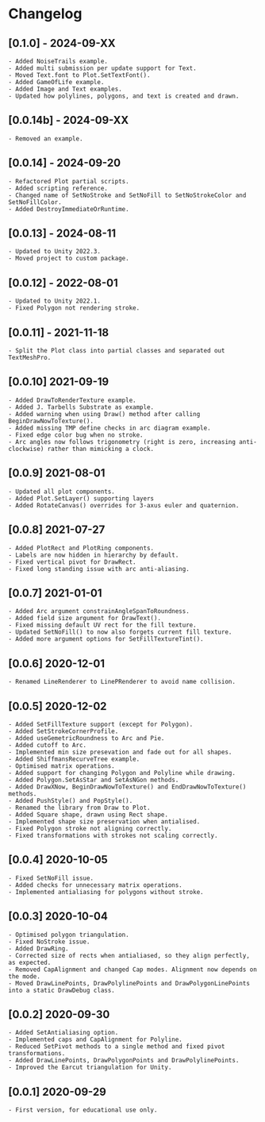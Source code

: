 # Changelog


## [0.1.0] - 2024-09-XX

	- Added NoiseTrails example.
	- Added multi submission per update support for Text.
	- Moved Text.font to Plot.SetTextFont().
	- Added GameOfLife example.
	- Added Image and Text examples.
	- Updated how polylines, polygons, and text is created and drawn.


## [0.0.14b] - 2024-09-XX

	- Removed an example.


## [0.0.14] - 2024-09-20

	- Refactored Plot partial scripts.
	- Added scripting reference.
	- Changed name of SetNoStroke and SetNoFill to SetNoStrokeColor and SetNoFillColor.
	- Added DestroyImmediateOrRuntime.


## [0.0.13] - 2024-08-11

	- Updated to Unity 2022.3.
	- Moved project to custom package.


## [0.0.12] - 2022-08-01

	- Updated to Unity 2022.1.
	- Fixed Polygon not rendering stroke.


## [0.0.11] - 2021-11-18

	- Split the Plot class into partial classes and separated out TextMeshPro.


## [0.0.10] 2021-09-19

	- Added DrawToRenderTexture example.
	- Added J. Tarbells Substrate as example.
	- Added warning when using Draw() method after calling BeginDrawNowToTexture().
	- Added missing TMP define checks in arc diagram example.
	- Fixed edge color bug when no stroke.
	- Arc angles now follows trigonometry (right is zero, increasing anti-clockwise) rather than mimicking a clock.


## [0.0.9] 2021-08-01

	- Updated all plot components.
	- Added Plot.SetLayer() supporting layers
	- Added RotateCanvas() overrides for 3-axus euler and quaternion.


## [0.0.8] 2021-07-27

	- Added PlotRect and PlotRing components.
	- Labels are now hidden in hierarchy by default.
	- Fixed vertical pivot for DrawRect.
	- Fixed long standing issue with arc anti-aliasing.


## [0.0.7] 2021-01-01

 	- Added Arc argument constrainAngleSpanToRoundness.
 	- Added field size argument for DrawText().
 	- Fixed missing default UV rect for the fill texture.
 	- Updated SetNoFill() to now also forgets current fill texture.
 	- Added more argument options for SetFillTextureTint().


## [0.0.6] 2020-12-01

 	- Renamed LineRenderer to LinePRenderer to avoid name collision.


## [0.0.5] 2020-12-02

	- Added SetFillTexture support (except for Polygon).
	- Added SetStrokeCornerProfile.
	- Added useGemetricRoundness to Arc and Pie.
	- Added cutoff to Arc.
	- Implemented min size presevation and fade out for all shapes.
	- Added ShiffmansRecurveTree example.
	- Optimised matrix operations.
	- Added support for changing Polygon and Polyline while drawing.
	- Added Polygon.SetAsStar and SetAsNGon methods.
	- Added DrawXNow, BeginDrawNowToTexture() and EndDrawNowToTexture() methods.
	- Added PushStyle() and PopStyle().
	- Renamed the library from Draw to Plot.
	- Added Square shape, drawn using Rect shape.
	- Implemented shape size preservation when antialised.
	- Fixed Polygon stroke not aligning correctly.
	- Fixed transformations with strokes not scaling correctly.


## [0.0.4] 2020-10-05

	- Fixed SetNoFill issue.
	- Added checks for unnecessary matrix operations.
	- Implemented antialiasing for polygons without stroke.


## [0.0.3] 2020-10-04

	- Optimised polygon triangulation.
	- Fixed NoStroke issue.
	- Added DrawRing.
	- Corrected size of rects when antialiased, so they align perfectly, as expected.
	- Removed CapAlignment and changed Cap modes. Alignment now depends on the mode.
	- Moved DrawLinePoints, DrawPolylinePoints and DrawPolygonLinePoints into a static DrawDebug class.


## [0.0.2] 2020-09-30

	- Added SetAntialiasing option.
	- Implemented caps and CapAlignment for Polyline.
	- Reduced SetPivot methods to a single method and fixed pivot transformations.
	- Added DrawLinePoints, DrawPolygonPoints and DrawPolylinePoints.
	- Improved the Earcut triangulation for Unity.


## [0.0.1] 2020-09-29

	- First version, for educational use only.
